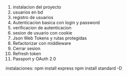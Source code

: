 1. instalacion del proyecto
2. usuarios en bd
3. registro de usuarios
4. Autenticacion basica con login y password
5. verificacion de autenticacion
6. sesion de usuario con cookie
7. Json Web Tokens y rutas protegidas
8. Refactorizar con middleware
9. Cerrar sesion
10. Refresh token
11. Passport y OAuth 2.0

instalaciones:
npm install express
npm install standard -D